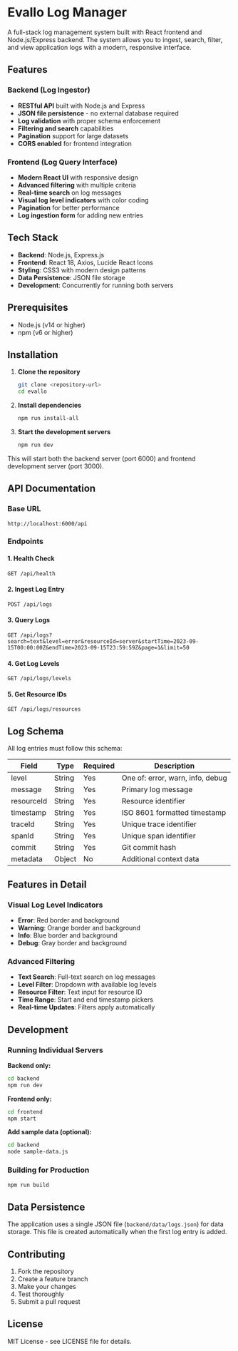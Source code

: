 # Evallo Log Manager

A full-stack log management system built with React frontend and Node.js/Express backend. The system allows you to ingest, search, filter, and view application logs with a modern, responsive interface.

## Features

### Backend (Log Ingestor)
- **RESTful API** built with Node.js and Express
- **JSON file persistence** - no external database required
- **Log validation** with proper schema enforcement
- **Filtering and search** capabilities
- **Pagination** support for large datasets
- **CORS enabled** for frontend integration

### Frontend (Log Query Interface)
- **Modern React UI** with responsive design
- **Advanced filtering** with multiple criteria
- **Real-time search** on log messages
- **Visual log level indicators** with color coding
- **Pagination** for better performance
- **Log ingestion form** for adding new entries

## Tech Stack

- **Backend**: Node.js, Express.js
- **Frontend**: React 18, Axios, Lucide React Icons
- **Styling**: CSS3 with modern design patterns
- **Data Persistence**: JSON file storage
- **Development**: Concurrently for running both servers

## Prerequisites

- Node.js (v14 or higher)
- npm (v6 or higher)

## Installation

1. **Clone the repository**
   ```bash
   git clone <repository-url>
   cd evallo
   ```

2. **Install dependencies**
   ```bash
   npm run install-all
   ```

3. **Start the development servers**
   ```bash
   npm run dev
   ```

This will start both the backend server (port 6000) and frontend development server (port 3000).

## API Documentation

### Base URL
```
http://localhost:6000/api
```

### Endpoints

#### 1. Health Check
```
GET /api/health
```

#### 2. Ingest Log Entry
```
POST /api/logs
```

#### 3. Query Logs
```
GET /api/logs?search=text&level=error&resourceId=server&startTime=2023-09-15T00:00:00Z&endTime=2023-09-15T23:59:59Z&page=1&limit=50
```

#### 4. Get Log Levels
```
GET /api/logs/levels
```

#### 5. Get Resource IDs
```
GET /api/logs/resources
```

## Log Schema

All log entries must follow this schema:

| Field | Type | Required | Description |
|-------|------|----------|-------------|
| level | String | Yes | One of: error, warn, info, debug |
| message | String | Yes | Primary log message |
| resourceId | String | Yes | Resource identifier |
| timestamp | String | Yes | ISO 8601 formatted timestamp |
| traceId | String | Yes | Unique trace identifier |
| spanId | String | Yes | Unique span identifier |
| commit | String | Yes | Git commit hash |
| metadata | Object | No | Additional context data |

## Features in Detail

### Visual Log Level Indicators
- **Error**: Red border and background
- **Warning**: Orange border and background  
- **Info**: Blue border and background
- **Debug**: Gray border and background

### Advanced Filtering
- **Text Search**: Full-text search on log messages
- **Level Filter**: Dropdown with available log levels
- **Resource Filter**: Text input for resource ID
- **Time Range**: Start and end timestamp pickers
- **Real-time Updates**: Filters apply automatically

## Development

### Running Individual Servers

**Backend only:**
```bash
cd backend
npm run dev
```

**Frontend only:**
```bash
cd frontend
npm start
```

**Add sample data (optional):**
```bash
cd backend
node sample-data.js
```

### Building for Production
```bash
npm run build
```

## Data Persistence

The application uses a single JSON file (`backend/data/logs.json`) for data storage. This file is created automatically when the first log entry is added.

## Contributing

1. Fork the repository
2. Create a feature branch
3. Make your changes
4. Test thoroughly
5. Submit a pull request

## License

MIT License - see LICENSE file for details.
